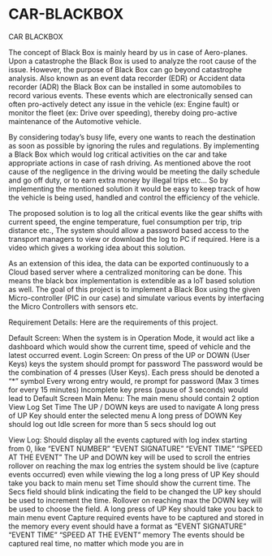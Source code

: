 # CAR-BLACKBOX
CAR BLACKBOX

The concept of Black Box is mainly heard by us in case of Aero-planes. Upon a catastrophe the Black Box is used to analyze the root cause of the issue. However, the purpose of Black Box can go beyond catastrophe analysis. Also known as an event data recorder (EDR) or Accident data recorder (ADR) the Black Box can be installed in some automobiles to record various events. These events which are electronically sensed can often pro-actively detect any issue in the vehicle (ex: Engine fault) or monitor the fleet (ex: Drive over speeding), thereby doing pro-active maintenance of the Automotive vehicle.

By considering today’s busy life, every one wants to reach the destination as soon as possible by ignoring the rules and regulations. By implementing a Black Box which would log critical activities on the car and take appropriate actions in case of rash driving. As mentioned above the root cause of the negligence in the driving would be meeting the daily schedule and go off duty, or to earn extra money by illegal trips etc… So by implementing the mentioned solution it would be easy to keep track of how the vehicle is being used, handled and control the efficiency of the vehicle.

The proposed solution is to log all the critical events like the gear shifts with current speed, the engine temperature, fuel consumption per trip, trip distance etc., The system should allow a password based access to the transport managers to view or download the log to PC if required. Here is a video which gives a working idea about this solution.


As an extension of this idea, the data can be exported continuously to a Cloud based server where a centralized monitoring can be done. This means the black box implementation is extendible as a IoT based solution as well. The goal of this project is to implement a Black Box using the given Micro-controller (PIC in our case) and simulate various events by interfacing the Micro Controllers with sensors etc.

Requirement Details:
Here are the requirements of this project. 

Default Screen:
When the system is in Operation Mode, it would act like a dashboard which would show the current time, speed of vehicle and the latest occurred event.
Login Screen:
On press of the UP or DOWN (User Keys) keys the system should prompt for password
The password would be the combination of 4 presses (User Keys).
Each press should be denoted a “*” symbol
Every wrong entry would, re prompt for password (Max 3 times for every 15 minutes)
Incomplete key press (pause of 3 seconds) would lead to Default Screen
Main Menu:
The main menu should contain 2 option
View Log
Set Time
The UP / DOWN keys are used to navigate
A long press of UP Key should enter the selected menu
A long press of DOWN Key should log out
Idle screen for more than 5 secs should log out


View Log:
Should display all the events captured with log index starting from 0, like “EVENT NUMBER” “EVENT SIGNATURE” “EVENT TIME” “SPEED AT THE EVENT” The UP and DOWN key will be used to scroll the entries rollover on reaching the max log entries the system should be live (capture events occurred) even while viewing the log a long press of UP Key should take you back to main menu set Time should show the current time. The Secs field should blink indicating the field to be changed the UP key should be used to increment the time. Rollover on reaching max the DOWN key will be used to choose the field. A long press of UP Key should take you back to main menu event Capture required events have to be captured and stored in the memory every event should have a format as “EVENT SIGNATURE” “EVENT TIME” “SPEED AT THE EVENT” memory
The events should be captured real time, no matter which mode you are in
